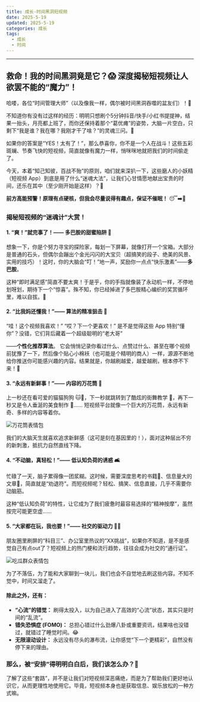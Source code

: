 ```yaml
---
title: 成长-时间黑洞短视频
date: 2025-5-19
updated: 2025-5-19
categories: 成长
tags:
  - 成长
  - 时间
---
```


---

## 救命！我的时间黑洞竟是它？😱 深度揭秘短视频让人欲罢不能的“魔力”！

哈喽，各位“时间管理大师”（以及像我一样，偶尔被时间黑洞吞噬的盆友们）！👋

不知道你有没有过这样的经历：明明只想刷个5分钟抖音/快手/小红书提提神，结果一抬头，月亮都上班了，而你还保持着那个“葛优瘫”的姿势，大脑一片空白，只剩下“我是谁？我在哪？我刚才干了啥？”的灵魂三问。🤔

如果你的答案是“YES！太有了！”，那么恭喜你，你不是一个人在战斗！这些五彩斑斓、节奏飞快的短视频，简直就像有魔力一样，悄咪咪地就把我们的时间偷走了。

今天，本着“知己知彼，百战不殆”的原则，咱们就来深扒一下，这些磨人的小妖精（短视频 App）到底是用了什么“迷魂大法”，让我们心甘情愿地献出宝贵的时间，还乐在其中（至少刚开始是这样）？🧐

**前方高能预警！原理有点硬核，但我会尽量说得有趣点，保证不催眠！** 😴➡️🤩

### 揭秘短视频的“迷魂计”大赏！

#### 1. “爽！”就完事了！—— 多巴胺的甜蜜陷阱 🍭

想象一下，你是个努力寻宝的探险家，每划一下屏幕，就像打开一个宝箱。大部分是普通的石头，但偶尔会蹦出个金光闪闪的大宝贝（超搞笑的段子、绝美的风景、实用的技巧）！这时，你的大脑会“叮！”地一声，奖励你一点点“快乐激素”——**多巴胺**。


这种“即时满足感”简直不要太爽！于是乎，你的手指就像装了永动机一样，不停地划呀划，期待下一个“惊喜”。殊不知，你已经掉进了多巴胺精心编织的奖赏循环里，难以自拔。🔁

#### 2. “比我妈还懂我！”—— 算法的精准狙击 🎯

“哇！这个视频我喜欢！” “哎？下一个更喜欢！” 是不是觉得这些 App 特别“懂你”？没错，它们背后藏着一个超级聪明的“老大哥”

——**个性化推荐算法**。
它会悄悄记录你看过什么、点赞过什么、甚至在哪个视频前犹豫了一下，然后像个贴心小棉袄（也可能是个精明的商人）一样，源源不断地给你推送你可能感兴趣的内容。结果就是，你越刷越爱，越爱越刷，根本停不下来！🤯

#### 3. “永远有新鲜事！”—— 内容的万花筒 🌈

上一秒还在看可爱的猫猫狗狗 🐱🐶，下一秒就跳转到了酷炫的街舞教学 🕺，再下一秒又是令人垂涎的美食制作 🍜…… 短视频平台就像一个巨大的万花筒，永远有新奇、多样的内容等着你。

![万花筒表情包](https://img.icons8.com/plasticine/100/000000/confetti.png)

我们的大脑天生就喜欢追求新鲜感（这可是刻在基因里的！），面对这种层出不穷的新刺激，抵抗力自然直线下降。

#### 4. “不动脑，真轻松！”—— 低认知负荷的诱惑 🛋️

忙碌了一天，脑子累得像一团浆糊。这时候，需要深度思考的书籍📖、信息量大的文章📝，简直就是“劝退符”。而短视频呢？轻松、搞笑、信息直接，几乎不需要你动脑筋。

这种“低认知负荷”的特性，让它成为了我们疲惫时最容易选择的“精神按摩”，虽然按完可能更空虚……

#### 5. “大家都在玩，我也要！”—— 社交的驱动力 👯‍♀️

朋友圈里刷屏的“科目三”、办公室里热议的“XX挑战”，如果你不知道，是不是感觉自己有点out了？短视频上的热门梗和流行趋势，往往会成为社交的“通行证”。

![吃瓜群众表情包](https://img.icons8.com/color/96/000000/popcorn.png)

为了不落伍，为了能和大家聊到一块儿，我们也会不自觉地去刷这些内容。不知不觉中，时间又溜走了。

#### 除此之外，还有：

*   **“心流”的错觉：** 刷得太投入，以为自己进入了高效的“心流”状态，其实只是时间的“乱流”。
*   **错失恐惧症 (FOMO)：** 总担心错过什么劲爆八卦或重要资讯，结果啥也没错过，就错过了睡觉时间。😂
*   **无限滚动设计：** 永远没有尽头的瀑布流，让你感觉“下一个更精彩”，自然没有停下来的理由。

### 那么，被“安排”得明明白白后，我们该怎么办？🤔

了解了这些“套路”，并不是让我们对短视频深恶痛绝，而是为了帮助我们更好地认识它，从而更理性地使用它。毕竟，短视频本身也是获取信息、娱乐放松的一种方式嘛。


